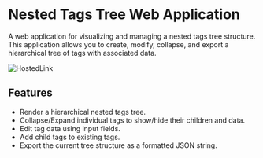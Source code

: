 # Nested Tags Tree Web Application

A web application for visualizing and managing a nested tags tree structure. This application allows you to create, modify, collapse, and export a hierarchical tree of tags with associated data.

![HostedLink](https://nestedtreeds.netlify.app/)

## Features

- Render a hierarchical nested tags tree.
- Collapse/Expand individual tags to show/hide their children and data.
- Edit tag data using input fields.
- Add child tags to existing tags.
- Export the current tree structure as a formatted JSON string.
